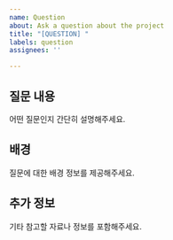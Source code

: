 ```yaml
---
name: Question
about: Ask a question about the project
title: "[QUESTION] "
labels: question
assignees: ''

---
```


## 질문 내용
어떤 질문인지 간단히 설명해주세요.

## 배경
질문에 대한 배경 정보를 제공해주세요.

## 추가 정보
기타 참고할 자료나 정보를 포함해주세요.
